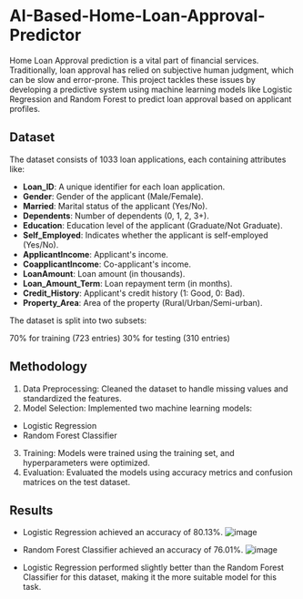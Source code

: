 # AI-Based-Home-Loan-Approval-Predictor
Home Loan Approval prediction is a vital part of financial services. Traditionally, loan approval has relied on subjective human judgment, which can be slow and error-prone. This project tackles these issues by developing a predictive system using machine learning models like Logistic Regression and Random Forest to predict loan approval based on applicant profiles.


## Dataset

The dataset consists of 1033 loan applications, each containing attributes like:

- **Loan_ID**: A unique identifier for each loan application.
- **Gender**: Gender of the applicant (Male/Female).
- **Married**: Marital status of the applicant (Yes/No).
- **Dependents**: Number of dependents (0, 1, 2, 3+).
- **Education**: Education level of the applicant (Graduate/Not Graduate).
- **Self_Employed**: Indicates whether the applicant is self-employed (Yes/No).
- **ApplicantIncome**: Applicant's income.
- **CoapplicantIncome**: Co-applicant's income.
- **LoanAmount**: Loan amount (in thousands).
- **Loan_Amount_Term**: Loan repayment term (in months).
- **Credit_History**: Applicant's credit history (1: Good, 0: Bad).
- **Property_Area**: Area of the property (Rural/Urban/Semi-urban).


The dataset is split into two subsets:

70% for training (723 entries)
30% for testing (310 entries)
## Methodology

1. Data Preprocessing: Cleaned the dataset to handle missing values and standardized the features.
2. Model Selection: Implemented two machine learning models:
- Logistic Regression
- Random Forest Classifier
3. Training: Models were trained using the training set, and hyperparameters were optimized.
4. Evaluation: Evaluated the models using accuracy metrics and confusion matrices on the test dataset.
## Results

- Logistic Regression achieved an accuracy of 80.13%.
  ![image](https://github.com/user-attachments/assets/59b8513e-d3fb-46d8-ab93-2bfb08493f32)

- Random Forest Classifier achieved an accuracy of 76.01%.
  ![image](https://github.com/user-attachments/assets/ad578de6-da03-4da5-a54d-3e89214f4985)

- Logistic Regression performed slightly better than the Random Forest Classifier for this dataset, making it the more suitable model for this task.
